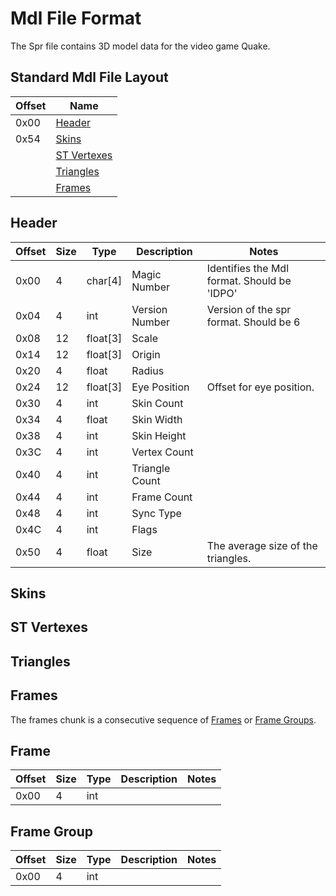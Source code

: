 # Mdl File Format
The Spr file contains 3D model data for the video game Quake.

## Standard Mdl File Layout
| Offset | Name                        |
|--------|-----------------------------|
| 0x00   | [Header](#header)           |
| 0x54   | [Skins](#skins)             |
|        | [ST Vertexes](#st-vertexes) |
|        | [Triangles](#triangles)     |
|        | [Frames](#frames)           |

## Header
| Offset | Size | Type     | Description           | Notes                                        |
|--------|------|----------|-----------------------|----------------------------------------------|
| 0x00   | 4    | char[4]  | Magic Number          | Identifies the Mdl format. Should be 'IDPO'  |
| 0x04   | 4    | int      | Version Number        | Version of the spr format. Should be 6       |
| 0x08   | 12   | float[3] | Scale                 |                                              |
| 0x14   | 12   | float[3] | Origin                |                                              |
| 0x20   | 4    | float    | Radius                |                                              |
| 0x24   | 12   | float[3] | Eye Position          | Offset for eye position.                     |
| 0x30   | 4    | int      | Skin Count            |                                              |
| 0x34   | 4    | float    | Skin Width            |                                              |
| 0x38   | 4    | int      | Skin Height           |                                              |
| 0x3C   | 4    | int      | Vertex Count          |                                              |
| 0x40   | 4    | int      | Triangle Count        |                                              |
| 0x44   | 4    | int      | Frame Count           |                                              |
| 0x48   | 4    | int      | Sync Type             |                                              |
| 0x4C   | 4    | int      | Flags                 |                                              |
| 0x50   | 4    | float    | Size                  | The average size of the triangles.           |

## Skins

## ST Vertexes

## Triangles

## Frames
The frames chunk is a consecutive sequence of [Frames](#frame) or [Frame Groups](#frame-group).

## Frame
| Offset  | Size  | Type     | Description       | Notes       |
|---------|-------|----------|-------------------|-------------|
| 0x00    | 4     | int      |                   |             |


## Frame Group
| Offset  | Size  | Type     | Description       | Notes       |
|---------|-------|----------|-------------------|-------------|
| 0x00    | 4     | int      |                   |             |

